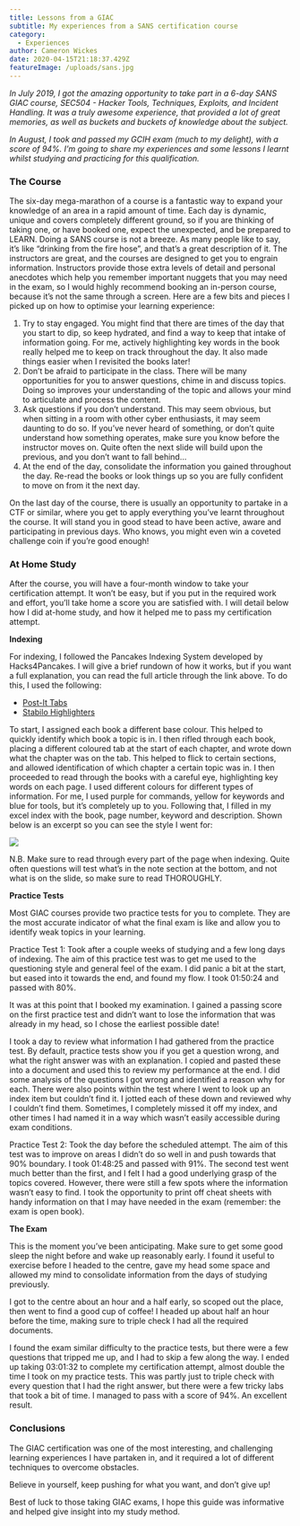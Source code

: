 ```yaml
---
title: Lessons from a GIAC
subtitle: My experiences from a SANS certification course
category:
  - Experiences
author: Cameron Wickes
date: 2020-04-15T21:18:37.429Z
featureImage: /uploads/sans.jpg
---
```

*In July 2019, I got the amazing opportunity to take part in a 6-day SANS GIAC course, SEC504 - Hacker Tools, Techniques, Exploits, and Incident Handling. It was a truly awesome experience, that provided a lot of great memories, as well as buckets and buckets of knowledge about the subject.* 

*In August, I took and passed my GCIH exam (much to my delight), with a score of 94%. I’m going to share my experiences and some lessons I learnt whilst studying and practicing for this qualification.*

### **The Course** 

The six-day mega-marathon of a course is a fantastic way to expand your knowledge of an area in a rapid amount of time. Each day is dynamic, unique and covers completely different ground, so if you are thinking of taking one, or have booked one, expect the unexpected, and be prepared to LEARN. Doing a SANS course is not a breeze. As many people like to say, it’s like “drinking from the fire hose”, and that’s a great description of it. The instructors are great, and the courses are designed to get you to engrain information. Instructors provide those extra levels of detail and personal anecdotes which help you remember important nuggets that you may need in the exam, so I would highly recommend booking an in-person course, because it’s not the same through a screen. Here are a few bits and pieces I picked up on how to optimise your learning experience:

1. Try to stay engaged. You might find that there are times of the day that you start to dip, so keep hydrated, and find a way to keep that intake of information going. For me, actively highlighting key words in the book really helped me to keep on track throughout the day. It also made things easier when I revisited the books later!
2. Don’t be afraid to participate in the class. There will be many opportunities for you to answer questions, chime in and discuss topics. Doing so improves your understanding of the topic and allows your mind to articulate and process the content.
3. Ask questions if you don’t understand. This may seem obvious, but when sitting in a room with other cyber enthusiasts, it may seem daunting to do so. If you’ve never heard of something, or don’t quite understand how something operates, make sure you know before the instructor moves on. Quite often the next slide will build upon the previous, and you don’t want to fall behind…
4. At the end of the day, consolidate the information you gained throughout the day. Re-read the books or look things up so you are fully confident to move on from it the next day. 

On the last day of the course, there is usually an opportunity to partake in a CTF or similar, where you get to apply everything you’ve learnt throughout the course. It will stand you in good stead to have been active, aware and participating in previous days. Who knows, you might even win a coveted challenge coin if you’re good enough!

### **At Home Study**

After the course, you will have a four-month window to take your certification attempt. It won’t be easy, but if you put in the required work and effort, you’ll take home a score you are satisfied with. I will detail below how I did at-home study, and how it helped me to pass my certification attempt.

**Indexing** 

For indexing, I followed the Pancakes Indexing System developed by Hacks4Pancakes. I will give a brief rundown of how it works, but if you want a full explanation, you can read the full article through the link above. To do this, I used the following:

* [Post-It Tabs](https://www.amazon.co.uk/Post-Markers-Self-adhesive-document-assorted/dp/B00H2DNLUY/ref=sr_1_4?dchild=1&keywords=post+it+tabs&qid=1586908400&s=officeproduct&sr=1-4) 
* [Stabilo Highlighters](https://www.amazon.co.uk/Highlighter-STABILO-ORIGINAL-Assorted-Colours/dp/B01LXOQ1KJ/ref=sr_1_4?dchild=1&keywords=highlighters+pastel&qid=1586909532&s=officeproduct&sr=1-4)

To start, I assigned each book a different base colour. This helped to quickly identify which book a topic is in. I then rifled through each book, placing a different coloured tab at the start of each chapter, and wrote down what the chapter was on the tab. This helped to flick to certain sections, and allowed identification of which chapter a certain topic was in. I then proceeded to read through the books with a careful eye, highlighting key words on each page. I used different colours for different types of information. For me, I used purple for commands, yellow for keywords and blue for tools, but it’s completely up to you. Following that, I filled in my excel index with the book, page number, keyword and description. Shown below is an excerpt so you can see the style I went for:

![](/uploads/giacindex.png)

N.B. Make sure to read through every part of the page when indexing. Quite often questions will test what’s in the note section at the bottom, and not what is on the slide, so make sure to read THOROUGHLY.  

**Practice Tests**

Most GIAC courses provide two practice tests for you to complete. They are the most accurate indicator of what the final exam is like and allow you to identify weak topics in your learning. 

Practice Test 1: Took after a couple weeks of studying and a few long days of indexing. The aim of this practice test was to get me used to the questioning style and general feel of the exam. I did panic a bit at the start, but eased into it towards the end, and found my flow. I took 01:50:24 and passed with 80%.

It was at this point that I booked my examination. I gained a passing score on the first practice test and didn’t want to lose the information that was already in my head, so I chose the earliest possible date!

I took a day to review what information I had gathered from the practice test. By default, practice tests show you if you get a question wrong, and what the right answer was with an explanation. I copied and pasted these into a document and used this to review my performance at the end. I did some analysis of the questions I got wrong and identified a reason why for each. There were also points within the test where I went to look up an index item but couldn’t find it. I jotted each of these down and reviewed why I couldn’t find them. Sometimes, I completely missed it off my index, and other times I had named it in a way which wasn’t easily accessible during exam conditions.

Practice Test 2: Took the day before the scheduled attempt. The aim of this test was to improve on areas I didn’t do so well in and push towards that 90% boundary. I took 01:48:25 and passed with 91%. The second test went much better than the first, and I felt I had a good underlying grasp of the topics covered. However, there were still a few spots where the information wasn’t easy to find. I took the opportunity to print off cheat sheets with handy information on that I may have needed in the exam (remember: the exam is open book).

**The Exam** 

This is the moment you’ve been anticipating. Make sure to get some good sleep the night before and wake up reasonably early. I found it useful to exercise before I headed to the centre, gave my head some space and allowed my mind to consolidate information from the days of studying previously.

I got to the centre about an hour and a half early, so scoped out the place, then went to find a good cup of coffee! I headed up about half an hour before the time, making sure to triple check I had all the required documents. 

I found the exam similar difficulty to the practice tests, but there were a few questions that tripped me up, and I had to skip a few along the way. I ended up taking 03:01:32 to complete my certification attempt, almost double the time I took on my practice tests. This was partly just to triple check with every question that I had the right answer, but there were a few tricky labs that took a bit of time. I managed to pass with a score of 94%. An excellent result.

### **Conclusions** 

The GIAC certification was one of the most interesting, and challenging learning experiences I have partaken in, and it required a lot of different techniques to overcome obstacles. 

Believe in yourself, keep pushing for what you want, and don’t give up!

Best of luck to those taking GIAC exams, I hope this guide was informative and helped give insight into my study method.